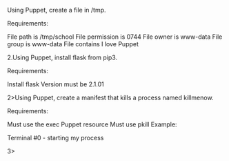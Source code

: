 Using Puppet, create a file in /tmp.

Requirements:

File path is /tmp/school
File permission is 0744
File owner is www-data
File group is www-data
File contains I love Puppet

2.Using Puppet, install flask from pip3.

Requirements:

Install flask
Version must be 2.1.01

2>Using Puppet, create a manifest that kills a process named killmenow.

Requirements:

Must use the exec Puppet resource
Must use pkill
Example:

Terminal #0 - starting my process

3>